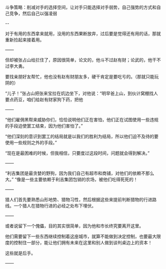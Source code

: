 斗争策略：削减对手的选择空间，让对手只能选择对手弱势，自己强势的方式和自己竞争，然后自己以强凌弱

--

对于有用的东西拿来就用，没用的东西果断放弃，过后要是觉得还有用的话，那就重新捡起来接着用。

——

但却被张占山给拦住了，原因很简单，论文的，他斗不过赵有财；论武的，他干不过李大勇。

要找亲朋好友帮忙，他也没有赵有财朋友多，硬干肯定是要吃亏的。（那就只能玩阴的）

“儿子！”张占山把张来宝拉在炕边坐下，对他说：“明早爸上山，到伙计窝棚找人要点药豆，咱们给赵有财家狗下药，把他

——

“他们雇佣黑帮来威胁你们，恰恰说明他们正在害怕，他们正在试图使用一些违规的手段迫使罢工结束，因为他们害怕了。”

“他们深刻的意识到罢工的结局就是以我们的胜利为结局，所以他们迫不及待的要使用一些规则之外的手段。”

“现在是最困难的时候，但我相信，只要度过这段时间，问题就会得到解决。”

——

“利吉集团是最贪婪的野狗，因为我们自己有超市和商铺，对他们的依赖不那么大。”
“像是一些主要依赖于利吉集团包销的农场，被他们吃得死死的！

——

猎人们首先要熟悉山形地势、猎物习性，然后根据这些来提前判断猎物的行进路线。一个猎人在猎物行进的必经之处布下埋伏。

——

或者说留下一个傀儡，目的其实很简单，因为他和市长终究要离开这里。

他们需要留下一些东西继续控制着这座城市，就算不能做到决定控制，也要最大限度的控制住一部分，能让他们拥有未来在这里和别人做到谈判桌边上的资本！

这些就是后手。

——

